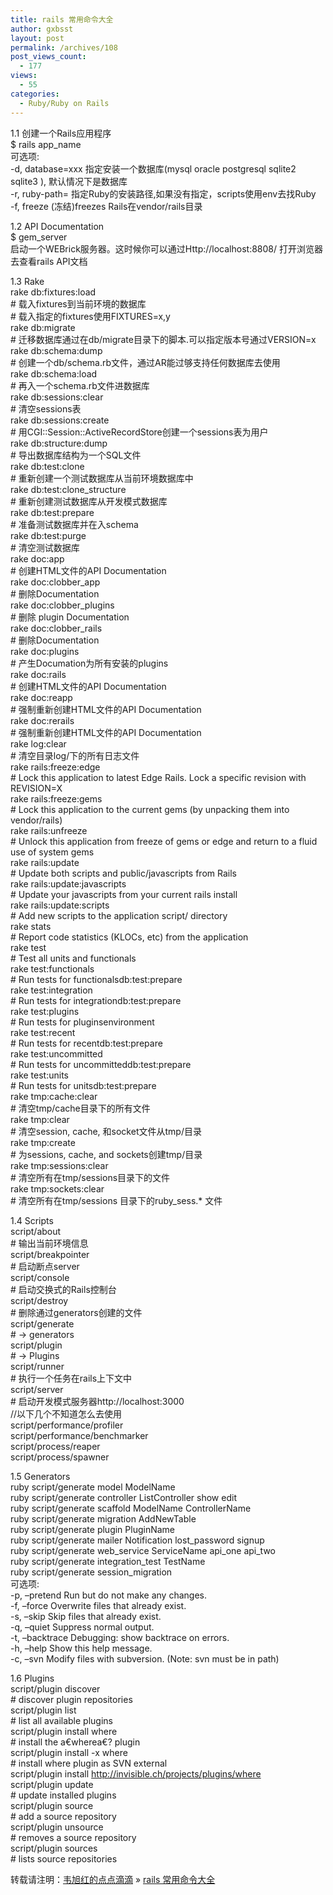 ```yaml
---
title: rails 常用命令大全
author: gxbsst
layout: post
permalink: /archives/108
post_views_count:
  - 177
views:
  - 55
categories:
  - Ruby/Ruby on Rails
---
```

1.1 <span style="font-family:STHeiti;">创建一个</span>Rails<span style="font-family:STHeiti;">应用程序</span>  
$ rails app_name  
可<span style="font-family:STHeiti;">选项</span>:  
-d, database=xxx 指定安装一个数据<span style="font-family:STHeiti;">库</span>(mysql oracle postgresql sqlite2 sqlite3 ), 默<span style="font-family:STHeiti;">认情况下是数据库</span>  
-r, ruby-path= 指定Ruby的安装路径,如果没有指定，scripts使用env去找Ruby  
-f, freeze (<span style="font-family:STHeiti;">冻结</span>)freezes Rails在vendor/rails目<span style="font-family:STHeiti;">录</span>

1.2 API Documentation  
$ gem_server  
<span style="font-family:STHeiti;">启动一个</span>WEBrick服<span style="font-family:STHeiti;">务器。这时候你可以通过</span>Http://localhost:8808/ 打开<span style="font-family:STHeiti;">浏览器去查看</span>rails API文档

1.3 Rake  
rake db:fixtures:load  
\# <span style="font-family:STHeiti;">载入</span>fixtures到当前<span style="font-family:STHeiti;">环境的数据库</span>  
\# <span style="font-family:STHeiti;">载入指定的</span>fixtures使用FIXTURES=x,y  
rake db:migrate  
\# 迁移数据<span style="font-family:STHeiti;">库通过在</span>db/migrate目<span style="font-family:STHeiti;">录下的脚本</span>.可以指定版本号通<span style="font-family:STHeiti;">过</span>VERSION=x  
rake db:schema:dump  
\# <span style="font-family:STHeiti;">创建一个</span>db/schema.rb文件，通<span style="font-family:STHeiti;">过</span>AR能<span style="font-family:STHeiti;">过够支持任何数据库去使用</span>  
rake db:schema:load  
\# 再入一个schema.rb文件<span style="font-family:STHeiti;">进数据库</span>  
rake db:sessions:clear  
\# 清空sessions表  
rake db:sessions:create  
\# 用CGI::Session::ActiveRecordStore<span style="font-family:STHeiti;">创建一个</span>sessions表<span style="font-family:STHeiti;">为用户</span>  
rake db:structure:dump  
\# <span style="font-family:STHeiti;">导出数据库结构为一个</span>SQL文件  
rake db:test:clone  
\# 重新<span style="font-family:STHeiti;">创建一个测试数据库从当前环境数据库中</span>  
rake db:test:clone_structure  
\# 重新<span style="font-family:STHeiti;">创建测试数据库从开发模式数据库</span>  
rake db:test:prepare  
\# 准<span style="font-family:STHeiti;">备测试数据库并在入</span>schema  
rake db:test:purge  
\# 清空<span style="font-family:STHeiti;">测试数据库</span>  
rake doc:app  
\# <span style="font-family:STHeiti;">创建</span>HTML文件的API Documentation  
rake doc:clobber_app  
\# <span style="font-family:STHeiti;">删除</span>Documentation  
rake doc:clobber_plugins  
\# <span style="font-family:STHeiti;">删除</span> plugin Documentation  
rake doc:clobber_rails  
\# <span style="font-family:STHeiti;">删除</span>Documentation  
rake doc:plugins  
\# <span style="font-family:STHeiti;">产生</span>Documation<span style="font-family:STHeiti;">为所有安装的</span>plugins  
rake doc:rails  
\# <span style="font-family:STHeiti;">创建</span>HTML文件的API Documentation  
rake doc:reapp  
\# 强制重新<span style="font-family:STHeiti;">创建</span>HTML文件的API Documentation  
rake doc:rerails  
\# 强制重新<span style="font-family:STHeiti;">创建</span>HTML文件的API Documentation  
rake log:clear  
\# 清空目<span style="font-family:STHeiti;">录</span>log/下的所有日志文件  
rake rails:freeze:edge  
\# Lock this application to latest Edge Rails. Lock a specific revision with REVISION=X  
rake rails:freeze:gems  
\# Lock this application to the current gems (by unpacking them into vendor/rails)  
rake rails:unfreeze  
\# Unlock this application from freeze of gems or edge and return to a fluid use of system gems  
rake rails:update  
\# Update both scripts and public/javascripts from Rails  
rake rails:update:javascripts  
\# Update your javascripts from your current rails install  
rake rails:update:scripts  
\# Add new scripts to the application script/ directory  
rake stats  
\# Report code statistics (KLOCs, etc) from the application  
rake test  
\# Test all units and functionals  
rake test:functionals  
\# Run tests for functionalsdb:test:prepare  
rake test:integration  
\# Run tests for integrationdb:test:prepare  
rake test:plugins  
\# Run tests for pluginsenvironment  
rake test:recent  
\# Run tests for recentdb:test:prepare  
rake test:uncommitted  
\# Run tests for uncommitteddb:test:prepare  
rake test:units  
\# Run tests for unitsdb:test:prepare  
rake tmp:cache:clear  
\# 清空tmp/cache目<span style="font-family:STHeiti;">录下的所有文件</span>  
rake tmp:clear  
\# 清空session, cache, 和socket文件从tmp/目<span style="font-family:STHeiti;">录</span>  
rake tmp:create  
\# <span style="font-family:STHeiti;">为</span>sessions, cache, and sockets<span style="font-family:STHeiti;">创建</span>tmp/目<span style="font-family:STHeiti;">录</span>  
rake tmp:sessions:clear  
\# 清空所有在tmp/sessions目<span style="font-family:STHeiti;">录下的文件</span>  
rake tmp:sockets:clear  
\# 清空所有在tmp/sessions 目<span style="font-family:STHeiti;">录下的</span>ruby_sess.* 文件

1.4 Scripts  
script/about  
\# <span style="font-family:STHeiti;">输出当前环境信息</span>  
script/breakpointer  
\# <span style="font-family:STHeiti;">启动断点</span>server  
script/console  
\# <span style="font-family:STHeiti;">启动交换式的</span>Rails控制台  
script/destroy  
\# <span style="font-family:STHeiti;">删除通过</span>generators<span style="font-family:STHeiti;">创建的文件</span>  
script/generate  
\# -> generators  
script/plugin  
\# -> Plugins  
script/runner  
\# <span style="font-family:STHeiti;">执行一个任务在</span>rails上下文中  
script/server  
\# <span style="font-family:STHeiti;">启动开发模式服务器</span>http://localhost:3000  
//以下几个不知道怎么去使用  
script/performance/profiler  
script/performance/benchmarker  
script/process/reaper  
script/process/spawner

1.5 Generators  
ruby script/generate model ModelName  
ruby script/generate controller ListController show edit  
ruby script/generate scaffold ModelName ControllerName  
ruby script/generate migration AddNewTable  
ruby script/generate plugin PluginName  
ruby script/generate mailer Notification lost_password signup  
ruby script/generate web\_service ServiceName api\_one api_two  
ruby script/generate integration_test TestName  
ruby script/generate session_migration  
可<span style="font-family:STHeiti;">选项</span>:  
-p, &#8211;pretend Run but do not make any changes.  
-f, &#8211;force Overwrite files that already exist.  
-s, &#8211;skip Skip files that already exist.  
-q, &#8211;quiet Suppress normal output.  
-t, &#8211;backtrace Debugging: show backtrace on errors.  
-h, &#8211;help Show this help message.  
-c, &#8211;svn Modify files with subversion. (Note: svn must be in path) 

1.6 Plugins  
script/plugin discover  
\# discover plugin repositories  
script/plugin list  
\# list all available plugins  
script/plugin install where  
\# install the a€wherea€? plugin  
script/plugin install -x where  
\# install where plugin as SVN external  
script/plugin install http://invisible.ch/projects/plugins/where  
script/plugin update  
\# update installed plugins  
script/plugin source  
\# add a source repository  
script/plugin unsource  
\# removes a source repository  
script/plugin sources  
\# lists source repositories

转载请注明：[韦旭红的点点滴滴][1] &raquo; [rails 常用命令大全][2]

 [1]: http://www.weixuhong.com
 [2]: http://www.weixuhong.com/archives/108